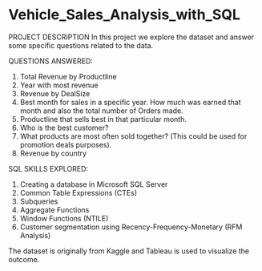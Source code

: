 # Vehicle_Sales_Analysis_with_SQL

PROJECT DESCRIPTION
In this project we explore the dataset and answer some specific questions related to the data. 

QUESTIONS ANSWERED:
1.	Total Revenue by Productline
2.	Year with most revenue
3.	Revenue by DealSize
4.	Best month for sales in a specific year. How much was earned that month and also the total number of Orders made.
5.	Productline that sells best in that particular month.
6.	Who is the best customer?
7.	What products are most often sold together? (This could be used for promotion deals purposes).
8.	Revenue by country 

SQL SKILLS EXPLORED:
1.	Creating a database in Microsoft SQL Server
2.	Common Table Expressions (CTEs)
3.	Subqueries
4.	Aggregate Functions
5.	Window Functions (NTILE)
6.	Customer segmentation using Recency-Frequency-Monetary (RFM Analysis)

The dataset is originally from Kaggle and Tableau is used to visualize the outcome.
